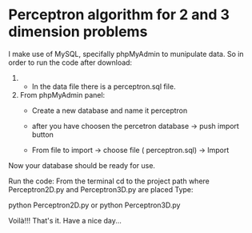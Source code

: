 ﻿# Perceptron algorithm for 2 and 3 dimension problems
 I make use of MySQL, specifally phpMyAdmin to munipulate data. So in order to run the code after download:
    
   1. - In the data file there is a perceptron.sql file. 
   2. From phpMyAdmin panel:
      - Create a new database and name it perceptron
      
      - after you have choosen the percetron database -> push import button
      - From file to import -> choose file ( perceptron.sql) -> Import
 
 Now your database should be ready for use.
 
 Run the code:
   From the terminal cd to the project path where Perceptron2D.py and Perceptron3D.py are placed
   Type:
   
   python Perceptron2D.py
     or
   python Perceptron3D.py
   
   Voilà!!! That's it.
   Have a nice day...
   
